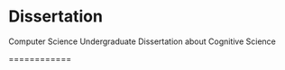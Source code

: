 Dissertation
============

Computer Science Undergraduate Dissertation about Cognitive Science

============

